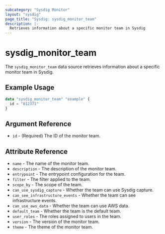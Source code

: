 ```yaml
---
subcategory: "Sysdig Monitor"
layout: "sysdig"
page_title: "Sysdig: sysdig_monitor_team"
description: |-
  Retrieves information about a specific monitor team in Sysdig
---
```


# sysdig_monitor_team

The `sysdig_monitor_team` data source retrieves information about a specific monitor team in Sysdig.

## Example Usage

```terraform
data "sysdig_monitor_team" "example" {
  id = "812371"
}
```

## Argument Reference

- `id` - (Required) The ID of the monitor team.

## Attribute Reference

- `name` - The name of the monitor team.
- `description` - The description of the monitor team.
- `entrypoint` - The entrypoint configuration for the team.
- `filter` - The filter applied to the team.
- `scope_by` - The scope of the team.
- `can_use_sysdig_capture` - Whether the team can use Sysdig capture.
- `can_see_infrastructure_events` - Whether the team can see infrastructure events.
- `can_use_aws_data` - Whether the team can use AWS data.
- `default_team` - Whether the team is the default team.
- `user_roles` - The roles assigned to users in the team.
- `version` - The version of the monitor team.
- `theme` - The theme of the monitor team.
